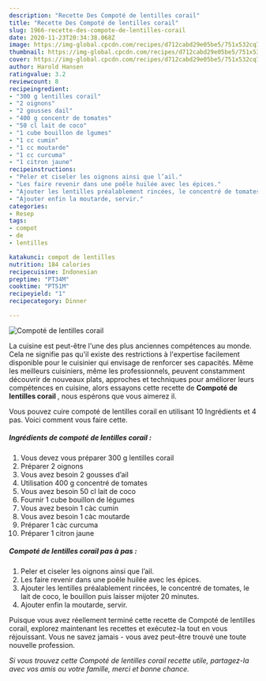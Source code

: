 ```yaml
---
description: "Recette Des Compoté de lentilles corail"
title: "Recette Des Compoté de lentilles corail"
slug: 1966-recette-des-compote-de-lentilles-corail
date: 2020-11-23T20:34:38.068Z
image: https://img-global.cpcdn.com/recipes/d712cabd29e05be5/751x532cq70/compote-de-lentilles-corail-photo-principale-de-la-recette.jpg
thumbnail: https://img-global.cpcdn.com/recipes/d712cabd29e05be5/751x532cq70/compote-de-lentilles-corail-photo-principale-de-la-recette.jpg
cover: https://img-global.cpcdn.com/recipes/d712cabd29e05be5/751x532cq70/compote-de-lentilles-corail-photo-principale-de-la-recette.jpg
author: Harold Hansen
ratingvalue: 3.2
reviewcount: 8
recipeingredient:
- "300 g lentilles corail"
- "2 oignons"
- "2 gousses dail"
- "400 g concentr de tomates"
- "50 cl lait de coco"
- "1 cube bouillon de lgumes"
- "1 cc cumin"
- "1 cc moutarde"
- "1 cc curcuma"
- "1 citron jaune"
recipeinstructions:
- "Peler et ciseler les oignons ainsi que l’ail."
- "Les faire revenir dans une poêle huilée avec les épices."
- "Ajouter les lentilles préalablement rincées, le concentré de tomates, le lait de coco, le bouillon puis laisser mijoter 20 minutes."
- "Ajouter enfin la moutarde, servir."
categories:
- Resep
tags:
- compot
- de
- lentilles

katakunci: compot de lentilles 
nutrition: 184 calories
recipecuisine: Indonesian
preptime: "PT34M"
cooktime: "PT51M"
recipeyield: "1"
recipecategory: Dinner

---
```



![Compoté de lentilles corail](https://img-global.cpcdn.com/recipes/d712cabd29e05be5/751x532cq70/compote-de-lentilles-corail-photo-principale-de-la-recette.jpg)

La cuisine est peut-être l'une des plus anciennes compétences au monde. Cela ne signifie pas qu'il existe des restrictions à l'expertise facilement disponible pour le cuisinier qui envisage de renforcer ses capacités. Même les meilleurs cuisiniers, même les professionnels, peuvent constamment découvrir de nouveaux plats, approches et techniques pour améliorer leurs compétences en cuisine, alors essayons cette recette de <strong> Compoté de lentilles corail </strong>, nous espérons que vous aimerez il.

<!--inarticleads1-->

Vous pouvez cuire compoté de lentilles corail en utilisant 10 Ingrédients et 4 pas. Voici comment vous faire cette.

##### Ingrédients de compoté de lentilles corail :

1. Vous devez vous préparer 300 g lentilles corail
1. Préparer 2 oignons
1. Vous avez besoin 2 gousses d’ail
1. Utilisation 400 g concentré de tomates
1. Vous avez besoin 50 cl lait de coco
1. Fournir 1 cube bouillon de légumes
1. Vous avez besoin 1 càc cumin
1. Vous avez besoin 1 càc moutarde
1. Préparer 1 càc curcuma
1. Préparer 1 citron jaune




<!--inarticleads2-->

##### Compoté de lentilles corail pas à pas :

1. Peler et ciseler les oignons ainsi que l’ail.
1. Les faire revenir dans une poêle huilée avec les épices.
1. Ajouter les lentilles préalablement rincées, le concentré de tomates, le lait de coco, le bouillon puis laisser mijoter 20 minutes.
1. Ajouter enfin la moutarde, servir.




<!--inarticleads1-->

<p>
Puisque vous avez réellement terminé cette recette de Compoté de lentilles corail, explorez maintenant les recettes et exécutez-la tout en vous réjouissant. Vous ne savez jamais - vous avez peut-être trouvé une toute nouvelle profession.
</p>

<p>
<i>Si vous trouvez cette Compoté de lentilles corail recette utile, partagez-la avec vos amis ou votre famille, merci et bonne chance.</i>
</p>
